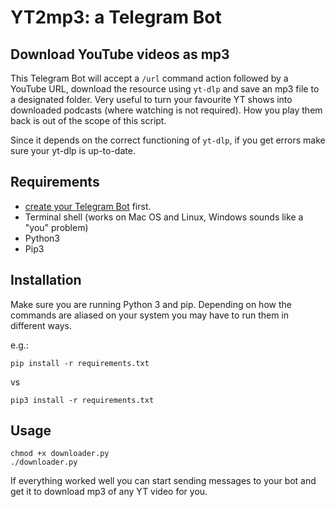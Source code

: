 # YT2mp3: a Telegram Bot

## Download YouTube videos as mp3

This Telegram Bot will accept a `/url` command action followed by a YouTube URL, download the resource using `yt-dlp` and save an mp3 file to a designated folder.
Very useful to turn your favourite YT shows into downloaded podcasts (where watching is not required).
How you play them back is out of the scope of this script.

Since it depends on the correct functioning of `yt-dlp`, if you get errors make sure your yt-dlp is up-to-date.

## Requirements

* [create your Telegram Bot](https://core.telegram.org/bots/tutorial) first.
* Terminal shell (works on Mac OS and Linux, Windows sounds like a "you" problem)
* Python3
* Pip3

## Installation

Make sure you are running Python 3 and pip.
Depending on how the commands are aliased on your system you may have to run them in different ways.

e.g.:

```shell
pip install -r requirements.txt
```

vs

```shell
pip3 install -r requirements.txt
```

## Usage

```shell
chmod +x downloader.py
./downloader.py
```

If everything worked well you can start sending messages to your bot and get it to download mp3 of any YT video for you.

